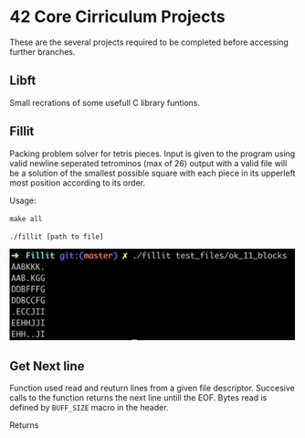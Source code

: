 42 Core Cirriculum Projects
===

  These are the several projects required to be completed before accessing further branches.
  
Libft
---
Small recrations of some usefull C library funtions.

Fillit
---
Packing problem solver for tetris pieces.  Input is given to the program using valid newline seperated tetrominos (max of 26) output with a valid file will be a solution of the smallest possible square with each piece in its upperleft most position according to its order.
    
Usage:
  
  `make all`
  
  `./fillit [path to file]`    

<img src="https://github.com/S11Kelevra/42-Core-Projects/blob/master/media/fillitcap.png" width="500">

Get Next line
---
Function used read and reuturn lines from a given file descriptor. Succesive calls to the function returns the next line untill the EOF. Bytes read is defined by `BUFF_SIZE` macro in the header.

Returns
